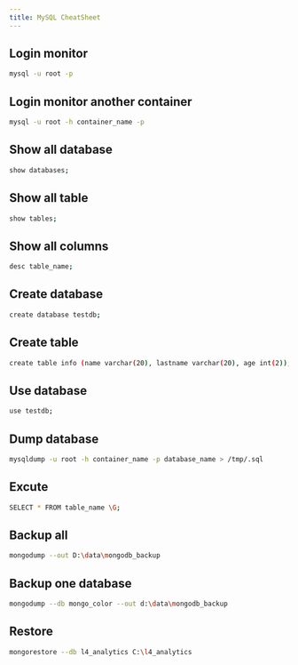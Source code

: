 ```yaml
---
title: MySQL CheatSheet
---
```


## Login monitor

```bash
mysql -u root -p
```

## Login monitor another container

```bash
mysql -u root -h container_name -p
```

## Show all database

```bash
show databases;
```

## Show all table

```bash
show tables;
```

## Show all columns

```bash
desc table_name;
```

## Create database

```bash
create database testdb;
```

## Create table

```bash
create table info (name varchar(20), lastname varchar(20), age int(2));
```

## Use database

```bash
use testdb;
```

## Dump database

```bash
mysqldump -u root -h container_name -p database_name > /tmp/.sql
```

## Excute

```bash
SELECT * FROM table_name \G;
```

## Backup all

```bash
mongodump --out D:\data\mongodb_backup
```

## Backup one database

```bash
mongodump --db mongo_color --out d:\data\mongodb_backup
```

## Restore

```bash
mongorestore --db l4_analytics C:\l4_analytics
```
